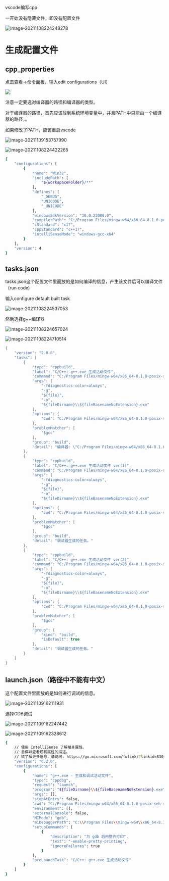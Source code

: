 vscode编写cpp



一开始没有隐藏文件，即没有配置文件

![image-20211108224248278](https://raw.githubusercontent.com/whr819987540/pic/main/image-20211108224248278.png)

# 生成配置文件

## cpp_properties

点击查看->命令面板，输入edit configurations（UI）

![](https://raw.githubusercontent.com/whr819987540/pic/main/image-20211108224355645.png)



注意一定要选对编译器的路径和编译器的类型。

对于编译器的路径，首先应该放到系统环境变量中，并且PATH中只能由一个编译器的路径，。

如果修改了PATH，应该重启vscode

![image-20211109153757990](https://raw.githubusercontent.com/whr819987540/pic/main/image-20211109153757990.png)

![image-20211108224422265](https://raw.githubusercontent.com/whr819987540/pic/main/image-20211108224422265.png)

```bash
{
    "configurations": [
        {
            "name": "Win32",
            "includePath": [
                "${workspaceFolder}/**"
            ],
            "defines": [
                "_DEBUG",
                "UNICODE",
                "_UNICODE"
            ],
            "windowsSdkVersion": "10.0.22000.0",
            "compilerPath": "C:/Program Files/mingw-w64/x86_64-8.1.0-posix-seh-rt_v6-rev0/mingw64/bin/g++.exe",
            "cStandard": "c17",
            "cppStandard": "c++17",
            "intelliSenseMode": "windows-gcc-x64"
        }
    ],
    "version": 4
}
```



## tasks.json

tasks.json这个配置文件里面放的是如何编译的信息，产生该文件后可以编译文件（run code)

输入configure default built task 

![image-20211108224537053](https://raw.githubusercontent.com/whr819987540/pic/main/image-20211108224537053.png)



然后选择g++编译器

![image-20211108224657024](https://raw.githubusercontent.com/whr819987540/pic/main/image-20211108224657024.png)



![image-20211108224710514](https://raw.githubusercontent.com/whr819987540/pic/main/image-20211108224710514.png)

```cpp
{
    "version": "2.0.0",
    "tasks": [
        {
            "type": "cppbuild",
            "label": "C/C++: g++.exe 生成活动文件",
            "command": "C:/Program Files/mingw-w64/x86_64-8.1.0-posix-seh-rt_v6-rev0/mingw64/bin/g++.exe",
            "args": [
                "-fdiagnostics-color=always",
                "-g",
                "${file}",
                "-o",
                "${fileDirname}\\${fileBasenameNoExtension}.exe"
            ],
            "options": {
                "cwd": "C:/Program Files/mingw-w64/x86_64-8.1.0-posix-seh-rt_v6-rev0/mingw64/bin"
            },
            "problemMatcher": [
                "$gcc"
            ],
            "group": "build",
            "detail": "编译器: \"C:/Program Files/mingw-w64/x86_64-8.1.0-posix-seh-rt_v6-rev0/mingw64/bin/g++.exe\""
        },
        {
            "type": "cppbuild",
            "label": "C/C++: g++.exe 生成活动文件 ver(1)",
            "command": "C:/Program Files/mingw-w64/x86_64-8.1.0-posix-seh-rt_v6-rev0/mingw64/bin/g++.exe",
            "args": [
                "-fdiagnostics-color=always",
                "-g",
                "${file}",
                "-o",
                "${fileDirname}\\${fileBasenameNoExtension}.exe"
            ],
            "options": {
                "cwd": "C:/Program Files/mingw-w64/x86_64-8.1.0-posix-seh-rt_v6-rev0/mingw64/bin"
            },
            "problemMatcher": [
                "$gcc"
            ],
            "group": "build",
            "detail": "调试器生成的任务。"
        },
        {
            "type": "cppbuild",
            "label": "C/C++: g++.exe 生成活动文件 ver(2)",
            "command": "C:/Program Files/mingw-w64/x86_64-8.1.0-posix-seh-rt_v6-rev0/mingw64/bin/g++.exe",
            "args": [
                "-fdiagnostics-color=always",
                "-g",
                "${file}",
                "-o",
                "${fileDirname}\\${fileBasenameNoExtension}.exe"
            ],
            "options": {
                "cwd": "C:/Program Files/mingw-w64/x86_64-8.1.0-posix-seh-rt_v6-rev0/mingw64/bin"
            },
            "problemMatcher": [
                "$gcc"
            ],
            "group": {
                "kind": "build",
                "isDefault": true
            },
            "detail": "调试器生成的任务。"
        }
    ]
}
```



## launch.json（路径中不能有中文）

  这个配置文件里面放的是如何进行调试的信息。

![image-20211109162111931](https://raw.githubusercontent.com/whr819987540/pic/main/image-20211109162111931.png)



选择GDB调试

![image-20211109162247442](https://raw.githubusercontent.com/whr819987540/pic/main/image-20211109162247442.png)

![image-20211109162328612](https://raw.githubusercontent.com/whr819987540/pic/main/image-20211109162328612.png)



```bash
{
    // 使用 IntelliSense 了解相关属性。 
    // 悬停以查看现有属性的描述。
    // 欲了解更多信息，请访问: https://go.microsoft.com/fwlink/?linkid=830387
    "version": "0.2.0",
    "configurations": [
        {
            "name": "g++.exe - 生成和调试活动文件",
            "type": "cppdbg",
            "request": "launch",
            "program": "${fileDirname}\\${fileBasenameNoExtension}.exe",
            "args": [],
            "stopAtEntry": false,
            "cwd": "C:/Program Files/mingw-w64/x86_64-8.1.0-posix-seh-rt_v6-rev0/mingw64/bin",
            "environment": [],
            "externalConsole": false,
            "MIMode": "gdb",
            "miDebuggerPath": "C:\\Program Files\\mingw-w64\\x86_64-8.1.0-posix-seh-rt_v6-rev0\\mingw64\\bin\\gdb.exe",
            "setupCommands": [
                {
                    "description": "为 gdb 启用整齐打印",
                    "text": "-enable-pretty-printing",
                    "ignoreFailures": true
                }
            ],
            "preLaunchTask": "C/C++: g++.exe 生成活动文件"
        }
    ]
}
```

